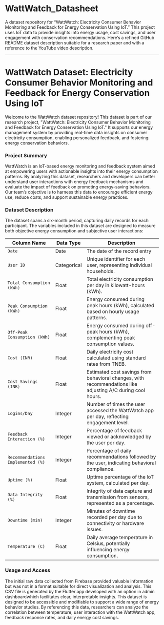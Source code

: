# WattWatch_Datasheet
A dataset repository for “WattWatch: Electricity Consumer Behavior Monitoring and Feedback for Energy Conservation Using IoT.” This project uses IoT data to provide insights into energy usage, cost savings, and user engagement with conservation recommendations.
Here’s a refined GitHub README dataset description suitable for a research paper and with a reference to the YouTube video description.

---

# WattWatch Dataset: Electricity Consumer Behavior Monitoring and Feedback for Energy Conservation Using IoT

Welcome to the WattWatch dataset repository! This dataset is part of our research project, "WattWatch: Electricity Consumer Behavior Monitoring and Feedback for Energy Conservation Using IoT." It supports our energy management system by providing real-time data insights on consumer electricity consumption, enabling personalized feedback, and fostering energy conservation behaviors.

### Project Summary

WattWatch is an IoT-based energy monitoring and feedback system aimed at empowering users with actionable insights into their energy consumption patterns. By analyzing this dataset, researchers and developers can better understand user interactions with energy feedback mechanisms and evaluate the impact of feedback on promoting energy-saving behaviors. Our team’s objective is to harness this data to encourage efficient energy use, reduce costs, and support sustainable energy practices.

### Dataset Description

The dataset spans a six-month period, capturing daily records for each participant. The variables included in this dataset are designed to measure both objective energy consumption and subjective user interactions:

| Column Name                    | Data Type  | Description                                                                                             |
|--------------------------------|------------|---------------------------------------------------------------------------------------------------------|
| `Date`                         | Date       | The date of the record entry                                |
| `User ID`                      | Categorical| Unique identifier for each user, representing individual households.                                     |
| `Total Consumption (kWh)`      | Float      | Total electricity consumption per day in kilowatt-hours (kWh).                                          |
| `Peak Consumption (kWh)`       | Float      | Energy consumed during peak hours (kWh), calculated based on hourly usage patterns.                     |
| `Off-Peak Consumption (kWh)`   | Float      | Energy consumed during off-peak hours (kWh), complementing peak consumption values.                     |
| `Cost (INR)`                   | Float      | Daily electricity cost calculated using standard rates from TNEB.                                       |
| `Cost Savings (INR)`           | Float      | Estimated cost savings from behavioral changes, with recommendations like adjusting A/C during cool hours.|
| `Logins/Day`                   | Integer    | Number of times the user accessed the WattWatch app per day, reflecting engagement level.               |
| `Feedback Interaction (%)`     | Integer    | Percentage of feedback viewed or acknowledged by the user per day.                                      |
| `Recommendations Implemented (%)` | Integer | Percentage of daily recommendations followed by the user, indicating behavioral compliance.             |
| `Uptime (%)`                   | Float      | Uptime percentage of the IoT system, calculated per day.                                               |
| `Data Integrity (%)`           | Float      | Integrity of data capture and transmission from sensors, represented as a percentage.                   |
| `Downtime (min)`               | Integer    | Minutes of downtime recorded per day due to connectivity or hardware issues.                           |
| `Temperature (C)`              | Float      | Daily average temperature in Celsius, potentially influencing energy consumption.                       |

### Usage and Access

The initial raw data collected from Firebase provided valuable information but was not in a format suitable for direct visualization and analysis. This CSV file is generated by the Flutter app developed with an option in admin dashboardwhich facilitates clear, interpretable insights.
This dataset is designed to be accessible and modifiable to support a wide range of energy behavior studies. By referencing this data, researchers can analyze the correlation between temperature, user interaction with the WattWatch app, feedback response rates, and daily energy cost savings.

